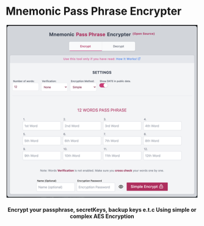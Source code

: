 # Mnemonic Pass Phrase Encrypter

<p align="center">
  <img width="500" src="./about/mppe.png"/>
</p>

<h4 align="center">
Encrypt your passphrase, secretKeys, backup keys e.t.c Using simple or complex <b>AES Encryption</b>
</h4>
